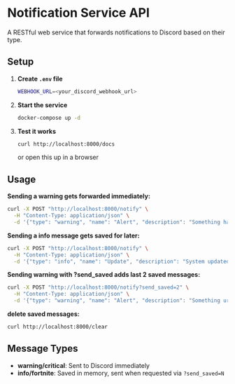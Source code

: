 # Notification Service API

A RESTful web service that forwards notifications to Discord based on their type.

## Setup

1. **Create `.env` file**
   ```bash
   WEBHOOK_URL=<your_discord_webhook_url>
   ```

2. **Start the service**
   ```bash
   docker-compose up -d
   ```

3. **Test it works**
   ```bash
   curl http://localhost:8000/docs
   ```
   or open this up in a browser

## Usage

**Sending a warning gets forwarded immediately:**
```bash
curl -X POST "http://localhost:8000/notify" \
  -H "Content-Type: application/json" \
  -d '{"type": "warning", "name": "Alert", "description": "Something happened"}'
```

**Sending a info message gets saved for later:**
```bash
curl -X POST "http://localhost:8000/notify" \
  -H "Content-Type: application/json" \
  -d '{"type": "info", "name": "Update", "description": "System updated"}'
```

**Sending warning with ?send_saved adds last 2 saved messages:**
```bash
curl -X POST "http://localhost:8000/notify?send_saved=2" \
  -H "Content-Type: application/json" \
  -d '{"type": "warning", "name": "Alert", "description": "Something urgent"}'
```

**delete saved messages:**
```bash
curl http://localhost:8000/clear
```

## Message Types

- **warning/critical**: Sent to Discord immediately
- **info/fortnite**: Saved in memory, sent when requested via `?send_saved=N`

